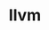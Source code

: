 ---
title: "llvm"
layout: cache
categories: [package, v0.18.0]
meta: {"versions": ["12.0.1", "8.0.0"], "compilers": ["gcc@=7.5.0"], "oss": ["ubuntu18.04"], "platforms": ["linux"], "targets": ["x86_64"], "stacks": ["data-vis-sdk", "e4s", "root"], "num_specs": 3, "num_specs_by_stack": {"data-vis-sdk": 1, "root": 3, "e4s": 2}}
spec_details: [{"hash": "5mk5chwjtzdmlhx3nm45qolqyqc3ig5s", "compiler": "gcc@=7.5.0", "versions": ["12.0.1"], "os": "ubuntu18.04", "platform": "linux", "target": "x86_64", "variants": ["build_type=Release", "+clang", "~code_signing", "+compiler-rt", "~cuda", "~flang", "+gold", "+internal_unwind", "~ipo", "+libcxx", "~link_llvm_dylib", "+lld", "+lldb", "~llvm_dylib", "~mlir", "+omp_as_runtime", "~omp_debug", "~omp_tsan", "patches=f920173", "+polly", "~python", "~shared_libs", "~split_dwarf", "targets=none", "version_suffix=none", "~z3"], "stacks": ["data-vis-sdk", "root"], "size": "-", "tarball": "https://binaries.spack.io/v0.18.0/build_cache/linux-ubuntu18.04-x86_64/gcc-7.5.0/llvm-12.0.1/linux-ubuntu18.04-x86_64-gcc-7.5.0-llvm-12.0.1-5mk5chwjtzdmlhx3nm45qolqyqc3ig5s.spack"}, {"hash": "2mda223uvl6npfvxnl23pd3mxpr44r2o", "compiler": "gcc@=7.5.0", "versions": ["12.0.1"], "os": "ubuntu18.04", "platform": "linux", "target": "x86_64", "variants": ["build_type=Release", "+clang", "~code_signing", "+compiler-rt", "~cuda", "+flang", "+gold", "+internal_unwind", "~ipo", "+libcxx", "~link_llvm_dylib", "+lld", "+lldb", "+llvm_dylib", "+mlir", "+omp_as_runtime", "~omp_debug", "~omp_tsan", "patches=f920173", "+polly", "~python", "~shared_libs", "~split_dwarf", "targets=amdgpu,nvptx", "version_suffix=none", "~z3"], "stacks": ["e4s", "root"], "size": "-", "tarball": "https://binaries.spack.io/v0.18.0/build_cache/linux-ubuntu18.04-x86_64/gcc-7.5.0/llvm-12.0.1/linux-ubuntu18.04-x86_64-gcc-7.5.0-llvm-12.0.1-2mda223uvl6npfvxnl23pd3mxpr44r2o.spack"}, {"hash": "lga2toen363mpjhc2oiyvqz57pgrwlwj", "compiler": "gcc@=7.5.0", "versions": ["8.0.0"], "os": "ubuntu18.04", "platform": "linux", "target": "x86_64", "variants": ["build_type=Release", "+clang", "~code_signing", "+compiler-rt", "~cuda", "~flang", "+gold", "+internal_unwind", "~ipo", "+libcxx", "~link_llvm_dylib", "+lld", "+lldb", "~llvm_dylib", "~mlir", "~omp_debug", "~omp_tsan", "patches=3fa900e,92781f9,af41889,f920173", "+polly", "~python", "~shared_libs", "~split_dwarf", "targets=none", "version_suffix=none", "~z3"], "stacks": ["e4s", "root"], "size": "-", "tarball": "https://binaries.spack.io/v0.18.0/build_cache/linux-ubuntu18.04-x86_64/gcc-7.5.0/llvm-8.0.0/linux-ubuntu18.04-x86_64-gcc-7.5.0-llvm-8.0.0-lga2toen363mpjhc2oiyvqz57pgrwlwj.spack"}]
---